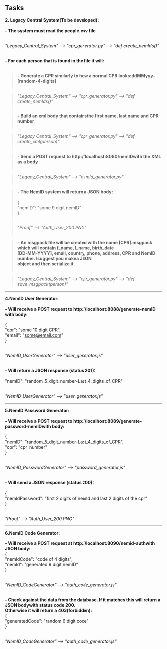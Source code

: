 
## Tasks

**2. Legacy Central System(To be developed):**<br/><br/>
**- The system must read the people.csv file**<br/><br/>

*"Legacy_Central_System" --> "cpr_generator.py" --> "def create_nemIds()"*<br/><br/>

**- For each person that is found in the file it will:**<br/><br/>
>**- Generate a CPR similarly to how a normal CPR looks:ddMMyyy-[random-4-digits]**<br/><br/>

>*"Legacy_Central_System" --> "cpr_generator.py" --> "def create_nemIds()"*<br/><br/>
	  
>**- Build an xml body that containsthe first name, last name and CPR number**<br/><br/>

>*"Legacy_Central_System" --> "cpr_generator.py" --> "def create_xml(person)"*<br/><br/>

>**- Send a POST request to http://localhost:8080/nemIDwith the XML as a body**<br/><br/>

>*"Legacy_Central_System" --> "nemId_generator.py"*<br/><br/>

>**- The NemID system will return a JSON body:**<br/><br/>
	{<br/>
		"nemID": "some 9 digit nemID"<br/>
	}<br/><br/>

>*"Proof" --> "Auth_User_200.PNG"*<br/><br/>

>**- An msgpack file will be created with the name [CPR].msgpack which will contain f_name, l_name, birth_date<br/>[DD-MM-YYYY], email, country, phone, address, CPR and NemID number. Isuggest you makea JSON<br/>object and then serialize it.**<br/><br/>

>*"Legacy_Central_System" --> "cpr_generator.py" --> "def save_msgpack(person)"*

---

**4.NemID User Generator:**<br/><br/>
**- Will receive a POST request to http://localhost:8088/generate-nemID with body:**<br/><br/>
{<br/>
	"cpr": "some 10 digit CPR",<br/>
	"email": "some@email.com"<br/>
}<br/><br/>

*"NemID_UserGenerator" --> "user_generator.js"*<br/><br/>

**- Will return a JSON response (status 201):**<br/><br/>
"nemID": "random_5_digit_number-Last_4_digits_of_CPR"<br/><br/>

*"NemID_UserGenerator" --> "user_generator.js"*

---

**5.NemID Password Generator:**<br/><br/>
**- Will receive a POST request to http://localhost:8089/generate-password-nemIDwith body:**<br/><br/>
{<br/>
	"nemID": "random_5_digit_number-Last_4_digits_of_CPR",<br/>
	"cpr": "cpr_number"<br/>
}<br/><br/>

*"NemID_PasswordGenerator" --> "password_generator.js"*<br/><br/>

**- Will send a JSON response (status 200):**<br/><br/>
{<br/>
	"nemIdPassword": "first 2 digits of nemId and last 2 digits of the cpr"<br/>
}<br/><br/>

*"Proof" --> "Auth_User_200.PNG"*

---

**6.NemID Code Generator:**<br/><br/>
**- Will receive a POST request at http://localhost:8090/nemid-authwith JSON body:**<br/>
{<br/>
	"nemIdCode": "code of 4 digits",<br/>
	"nemId": "generated 9 digit nemID"<br/>
}<br/><br/>

*"NemID_CodeGenerator" --> "auth_code_generator.js"*<br/><br/>

**- Check against the data from the database. If it matches this will return a JSON bodywith status code 200.<br/> Otherwise it will return a 403(forbidden):**<br/>
{<br/>
	"generatedCode": "random 6 digit code"<br/>
}<br/><br/>

*"NemID_CodeGenerator" --> "auth_code_generator.js"*
